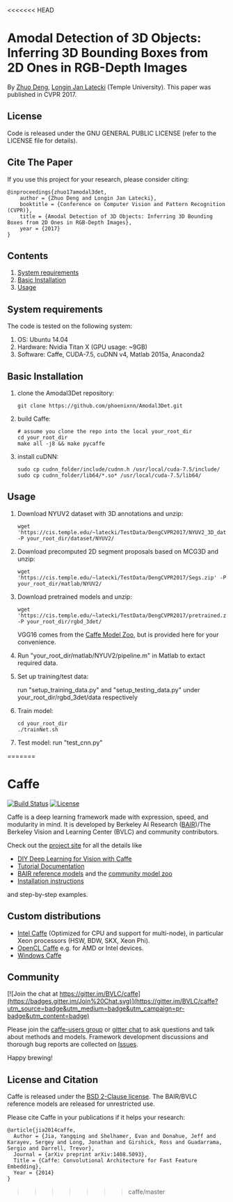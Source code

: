 <<<<<<< HEAD
# Amodal Detection of 3D Objects: Inferring 3D Bounding Boxes from 2D Ones in RGB-Depth Images

By [Zhuo Deng](http://www.dnnseye.com), [Longin Jan Latecki](https://cis.temple.edu/~latecki/) (Temple University).
This paper was published in CVPR 2017.

## License 

Code is released under the GNU GENERAL PUBLIC LICENSE (refer to the LICENSE file for details).

## Cite The Paper
If you use this project for your research, please consider citing:

    @inproceedings{zhuo17amodal3det,
        author = {Zhuo Deng and Longin Jan Latecki},
        booktitle = {Conference on Computer Vision and Pattern Recognition (CVPR)},
        title = {Amodal Detection of 3D Objects: Inferring 3D Bounding Boxes from 2D Ones in RGB-Depth Images},
        year = {2017}
    }


## Contents
1. [System requirements](#system)
2. [Basic Installation](#install)
3. [Usage](#usage)

## System requirements
The code is tested on the following system:
1. OS: Ubuntu 14.04
2. Hardware: Nvidia Titan X (GPU usage: ~9GB)
3. Software: Caffe, CUDA-7.5, cuDNN v4, Matlab 2015a, Anaconda2

## Basic Installation
1. clone the Amodal3Det repository: 
    ```Shell
    git clone https://github.com/phoenixnn/Amodal3Det.git

    ```
2. build Caffe:
    ```Shell
    # assume you clone the repo into the local your_root_dir
    cd your_root_dir
    make all -j8 && make pycaffe
    ```
3. install cuDNN:
    ```Shell
    sudo cp cudnn_folder/include/cudnn.h /usr/local/cuda-7.5/include/
    sudo cp cudnn_folder/lib64/*.so* /usr/local/cuda-7.5/lib64/
    ```

## Usage
1. Download NYUV2 dataset with 3D annotations and unzip:
    ```Shell
    wget 'https://cis.temple.edu/~latecki/TestData/DengCVPR2017/NYUV2_3D_dataset.zip' -P your_root_dir/dataset/NYUV2/
    ```
2. Download precomputed 2D segment proposals based on MCG3D and unzip:
    ```Shell
    wget 'https://cis.temple.edu/~latecki/TestData/DengCVPR2017/Segs.zip' -P your_root_dir/matlab/NYUV2/
    ```
3. Download pretrained models and unzip:
    ```Shell
    wget 'https://cis.temple.edu/~latecki/TestData/DengCVPR2017/pretrained.zip' -P your_root_dir/rgbd_3det/
    ```
    VGG16 comes from the [Caffe Model Zoo](https://github.com/BVLC/caffe/wiki/Model-Zoo), 
    but is provided here for your convenience.

4. Run "your_root_dir/matlab/NYUV2/pipeline.m" in Matlab to extact required data.
5. Set up training/test data:

   run "setup_training_data.py" and "setup_testing_data.py" under your_root_dir/rgbd_3det/data respectively
6. Train model:
    ```Shell
    cd your_root_dir
    ./trainNet.sh
    ```
7. Test model: run "test_cnn.py"


=======
# Caffe

[![Build Status](https://travis-ci.org/BVLC/caffe.svg?branch=master)](https://travis-ci.org/BVLC/caffe)
[![License](https://img.shields.io/badge/license-BSD-blue.svg)](LICENSE)

Caffe is a deep learning framework made with expression, speed, and modularity in mind.
It is developed by Berkeley AI Research ([BAIR](http://bair.berkeley.edu))/The Berkeley Vision and Learning Center (BVLC) and community contributors.

Check out the [project site](http://caffe.berkeleyvision.org) for all the details like

- [DIY Deep Learning for Vision with Caffe](https://docs.google.com/presentation/d/1UeKXVgRvvxg9OUdh_UiC5G71UMscNPlvArsWER41PsU/edit#slide=id.p)
- [Tutorial Documentation](http://caffe.berkeleyvision.org/tutorial/)
- [BAIR reference models](http://caffe.berkeleyvision.org/model_zoo.html) and the [community model zoo](https://github.com/BVLC/caffe/wiki/Model-Zoo)
- [Installation instructions](http://caffe.berkeleyvision.org/installation.html)

and step-by-step examples.

## Custom distributions

 - [Intel Caffe](https://github.com/BVLC/caffe/tree/intel) (Optimized for CPU and support for multi-node), in particular Xeon processors (HSW, BDW, SKX, Xeon Phi).
- [OpenCL Caffe](https://github.com/BVLC/caffe/tree/opencl) e.g. for AMD or Intel devices.
- [Windows Caffe](https://github.com/BVLC/caffe/tree/windows)

## Community

[![Join the chat at https://gitter.im/BVLC/caffe](https://badges.gitter.im/Join%20Chat.svg)](https://gitter.im/BVLC/caffe?utm_source=badge&utm_medium=badge&utm_campaign=pr-badge&utm_content=badge)

Please join the [caffe-users group](https://groups.google.com/forum/#!forum/caffe-users) or [gitter chat](https://gitter.im/BVLC/caffe) to ask questions and talk about methods and models.
Framework development discussions and thorough bug reports are collected on [Issues](https://github.com/BVLC/caffe/issues).

Happy brewing!

## License and Citation

Caffe is released under the [BSD 2-Clause license](https://github.com/BVLC/caffe/blob/master/LICENSE).
The BAIR/BVLC reference models are released for unrestricted use.

Please cite Caffe in your publications if it helps your research:

    @article{jia2014caffe,
      Author = {Jia, Yangqing and Shelhamer, Evan and Donahue, Jeff and Karayev, Sergey and Long, Jonathan and Girshick, Ross and Guadarrama, Sergio and Darrell, Trevor},
      Journal = {arXiv preprint arXiv:1408.5093},
      Title = {Caffe: Convolutional Architecture for Fast Feature Embedding},
      Year = {2014}
    }
>>>>>>> caffe/master
